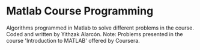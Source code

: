# Matlab Course Programming
Algorithms programmed in Matlab to solve different problems in the course. Coded and written by Yithzak Alarcón. Note: Problems presented in the course 'Introduction to MATLAB' offered by Coursera.
